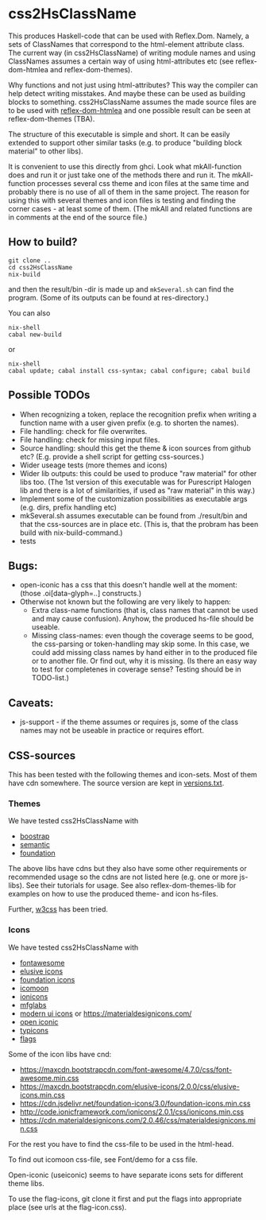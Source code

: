 
# css2HsClassName

This produces Haskell-code that can be used with Reflex.Dom. Namely, a sets
of ClassNames that correspond to the html-element attribute class.
The current way (in css2HsClassName) of writing module names and using 
ClassNames assumes a certain way of using html-attributes etc (see 
reflex-dom-htmlea and reflex-dom-themes).

Why functions and not just using html-attributes? This way the compiler
can help detect writing misstakes. And maybe these can be used as building
blocks to something. css2HsClassName assumes the made source files
are to be used with
[reflex-dom-htmlea](https://github.com/gspia/reflex-dom-htmlea)
and one possible result can be seen at
reflex-dom-themes (TBA).

The structure of this executable is simple and short. It can be easily 
extended to support other similar tasks (e.g. to produce "building block
material" to other libs).

It is convenient to use this directly from ghci. Look what mkAll-function 
does and run it or just take one of the methods there and run it. The 
mkAll-function processes several css theme and icon files at the same time 
and probably there is no use of all of them in the same project. The reason 
for using this with several themes and icon files is testing and finding 
the corner cases - at least some of them. (The mkAll and related functions
are in comments at the end of the source file.)

## How to build?

```
git clone ..
cd css2HsClassName
nix-build
```
and then the result/bin -dir is made up and `mkSeveral.sh` can find the 
program. (Some of its outputs can be found at res-directory.)

You can also 
```
nix-shell
cabal new-build
```
or
```
nix-shell
cabal update; cabal install css-syntax; cabal configure; cabal build
```



## Possible TODOs
  * When recognizing a token, replace the recognition prefix when writing
    a function name with a user given prefix (e.g. to shorten the names).
  * File handling: check for file overwrites.
  * File handling: check for missing input files.
  * Source handling: should this get the theme & icon sources from github etc?
    (E.g. provide a shell script for getting css-sources.)
  * Wider useage tests (more themes and icons)
  * Wider lib outputs: this could be used to produce "raw material" for other
    libs too. (The 1st version of this executable was for Purescript Halogen 
    lib and there is a lot of similarities, if used as "raw material" in this
    way.)
  * Implement some of the customization possibilities as executable args
    (e.g. dirs, prefix handling etc)
  * mkSeveral.sh assumes executable can be found from ./result/bin and 
    that the css-sources are in place etc. (This is, that the probram
    has been build with nix-build-command.)
  * tests

## Bugs:
  * open-iconic has a css that this doesn't handle well at the moment:
    (those .oi[data-glyph=..] constructs.)
  * Otherwise not known but the following are very likely to happen:
     * Extra class-name functions (that is, class names that cannot be used
       and may cause confusion). Anyhow, the produced hs-file should be
       useable.
     * Missing class-names: even though the coverage seems to be good, the
       css-parsing or token-handling may skip some.
       In this case, we could add missing class names by hand either in to
       the produced file or to another file. Or find out, why it is missing.
       (Is there an easy way to test for completenes in coverage sense? Testing
       should be in TODO-list.)

## Caveats:
  * js-support - if the theme assumes or requires js, some of the class names
    may not be useable in practice or requires effort.


## CSS-sources

This has been tested with the following themes and icon-sets. Most of them have 
cdn somewhere. The source version are kept in 
[versions.txt](https://github.com/gspia/css2HsClassName/blob/master/versions.txt).

### Themes

We have tested css2HsClassName with
* [boostrap](http://getbootstrap.com/)
* [semantic](https://semantic-ui.com/)
* [foundation](http://foundation.zurb.com/)

The above libs have cdns but they also have some other requirements or recommended
usage so the cdns are not listed here (e.g. one or more js-libs). 
See their tutorials for usage. 
See also reflex-dom-themes-lib for examples on how to use the produced 
theme- and icon hs-files.

Further, [w3css](https://www.w3schools.com/w3css/default.asp) has been tried.

### Icons
We have tested css2HsClassName with
* [fontawesome](http://fontawesome.io/icons/)
* [elusive icons](http://elusiveicons.com/)
* [foundation icons](http://zurb.com/playground/foundation-icons)
* [icomoon](https://icomoon.io/)
* [ionicons](http://ionicons.com/)
* [mfglabs](https://mfglabs.github.io/mfglabs-iconset/)
* [modern ui icons](http://modernuiicons.com/)   or  https://materialdesignicons.com/
* [open iconic](https://useiconic.com/open)
* [typicons](http://www.typicons.com/)
* [flags](https://github.com/lipis/flag-icon-css)

Some of the icon libs have cnd:
* https://maxcdn.bootstrapcdn.com/font-awesome/4.7.0/css/font-awesome.min.css
* https://maxcdn.bootstrapcdn.com/elusive-icons/2.0.0/css/elusive-icons.min.css
* https://cdn.jsdelivr.net/foundation-icons/3.0/foundation-icons.min.css
* http://code.ionicframework.com/ionicons/2.0.1/css/ionicons.min.css
* https://cdn.materialdesignicons.com/2.0.46/css/materialdesignicons.min.css

For the rest you have to find the css-file to be used in the html-head.

To find out icomoon css-file, see Font/demo for a css file.

Open-iconic (useiconic) seems to have separate icons sets for different 
theme libs.

To use the flag-icons, git clone it first and put the flags into 
appropriate place (see urls at the flag-icon.css).


